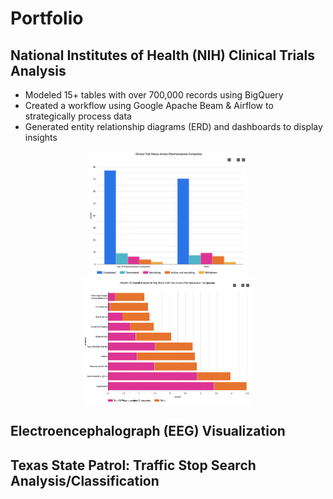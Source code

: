 # Portfolio 

## National Institutes of Health (NIH) Clinical Trials Analysis
- Modeled 15+ tables with over 700,000 records using BigQuery
- Created a workflow using Google Apache Beam & Airflow to strategically process data 
- Generated entity relationship diagrams (ERD) and dashboards to display insights

<p align="center">
  <img src="images/overall_status.png" height="200" />
  <img src="images/conditions.png" height="200" /> 
 </p>

## Electroencephalograph (EEG) Visualization

## Texas State Patrol: Traffic Stop Search Analysis/Classification
